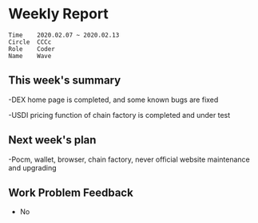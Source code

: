 # Weekly Report 
```
Time	2020.02.07 ~ 2020.02.13
Circle	CCCc
Role	Coder
Name	Wave
```
## This week's summary
-DEX home page is completed, and some known bugs are fixed

-USDI pricing function of chain factory is completed and under test

## Next week's plan

-Pocm, wallet, browser, chain factory, never official website maintenance and upgrading

## Work Problem Feedback
- No

